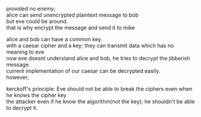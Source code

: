 provided no enemy;  
alice can send unencrypted plaintext message to bob  
but eve could be around.  
that is why encrypt the message and send it to mike  

alice and bob can have a common key.  
with a caesar cipher and a key; they can transmit data which has no meaning to eve  
now eve doesnt understand alice and bob, he tries to decrypt the jibberish message.  
current implementation of our caesar can be decrypted easily.  
however;  

kerckoff's principle: Eve should not be able to break the ciphers even when he knows the cipher key  
the attacker even if he know the algorithm(not the key); he shouldn't be able to decrypt it. 
